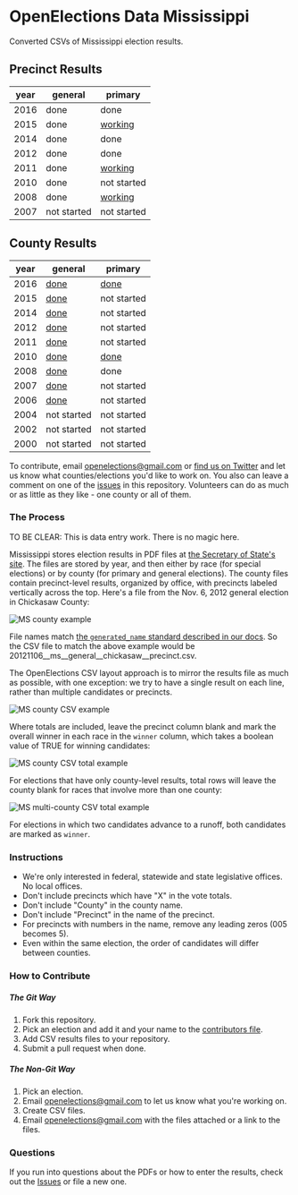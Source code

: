 OpenElections Data Mississippi
=====================

Converted CSVs of Mississippi election results.

## Precinct Results

| year  | general  | primary  |
|---|---|---|
| 2016  | done  |  done |
| 2015  | done  |  [working](https://github.com/openelections/openelections-data-ms/issues/33) |
| 2014  |  done | done  |
| 2012  |  done | done |
| 2011  |  done | [working](https://github.com/openelections/openelections-data-ms/issues/84) |
| 2010  |  done | not started |
| 2008  |  done | [working](https://github.com/openelections/openelections-data-ms/issues/83) |
| 2007  |  not started | not started |


## County Results

| year  | general  | primary  |
|---|---|---|
| 2016  | [done](https://github.com/openelections/openelections-data-ms/blob/master/2016/20161108__ms__general.csv)  |  [done](https://github.com/openelections/openelections-data-ms/blob/master/2016/20160308__ms__primary.csv) |
| 2015  |  [done](https://github.com/openelections/openelections-data-ms/blob/master/2015/20151103__ms__general.csv) | not started |
| 2014 |  [done](https://github.com/openelections/openelections-data-ms/blob/master/2014/20141104__ms__general.csv) | not started  |
| 2012  |  [done](https://github.com/openelections/openelections-data-ms/blob/master/2012/20121106__ms__general.csv) | not started |
| 2011  |  [done](https://github.com/openelections/openelections-data-ms/blob/master/2011/20111108__ms__general.csv) | not started |
| 2010  |  [done](https://github.com/openelections/openelections-data-ms/blob/master/2010/20101102__ms__general.csv) | [done](https://github.com/openelections/openelections-data-ms/blob/master/2010/20100601__ms__primary.csv) |
| 2008  |  [done](https://github.com/openelections/openelections-data-ms/blob/master/2008/20081104__ms__general.csv) | done |
| 2007  | [done](https://github.com/openelections/openelections-data-ms/blob/master/2007/20071106__ms__general.csv) | not started |
| 2006  |  [done](https://github.com/openelections/openelections-data-ms/blob/master/2006/20061107__ms__general.csv) | not started |
| 2004  |  not started | not started |
| 2002  |  not started | not started |
| 2000  |  not started | not started |

To contribute, email openelections@gmail.com or [find us on Twitter](https://twitter.com/openelex) and let us know what counties/elections you'd like to work on. You also can leave a comment on one of the [issues](https://github.com/openelections/openelections-data-ms/issues) in this repository. Volunteers can do as much or as little as they like - one county or all of them.


### The Process

TO BE CLEAR: This is data entry work. There is no magic here.

Mississippi stores election results in PDF files at [the Secretary of State's site](http://www.sos.ms.gov/Elections-Voting/Pages/Election-Results-By-Year.aspx). The files are stored by year, and then either by race (for special elections) or by county (for primary and general elections). The county files contain precinct-level results, organized by office, with precincts labeled vertically across the top. Here's a file from the Nov. 6, 2012 general election in Chickasaw County:

![MS county example](ms_county_example.png "MS county example")

File names match [the `generated_name` standard described in our docs](http://docs.openelections.net/archive-standardization/). So the CSV file to match the above example would be 20121106__ms__general__chickasaw__precinct.csv.

The OpenElections CSV layout approach is to mirror the results file as much as possible, with one exception: we try to have a single result on each line, rather than multiple candidates or precincts.

![MS county CSV example](ms_county_csv_example.png "MS county csv example")

Where totals are included, leave the precinct column blank and mark the overall winner in each race in the `winner` column, which takes a boolean value of TRUE for winning candidates:

![MS county CSV total example](ms_county_csv_example_total.png "MS county csv total example")

For elections that have only county-level results, total rows will leave the county blank for races that involve more than one county:

![MS multi-county CSV total example](ms_multi_county_csv_example_total.png "MS multi-county csv total example")

For elections in which two candidates advance to a runoff, both candidates are marked as `winner`.

### Instructions

* We're only interested in federal, statewide and state legislative offices. No local offices.
* Don't include precincts which have "X" in the vote totals.
* Don't include "County" in the county name.
* Don't include "Precinct" in the name of the precinct.
* For precincts with numbers in the name, remove any leading zeros (005 becomes 5).
* Even within the same election, the order of candidates will differ between counties.

### How to Contribute

##### The Git Way

1. Fork this repository.
2. Pick an election and add it and your name to the [contributors file](contributors.csv).
3. Add CSV results files to your repository.
4. Submit a pull request when done.

##### The Non-Git Way

1. Pick an election.
2. Email openelections@gmail.com to let us know what you're working on.
3. Create CSV files.
4. Email openelections@gmail.com with the files attached or a link to the files.

### Questions

If you run into questions about the PDFs or how to enter the results, check out the [Issues](https://github.com/openelections/openelections-data-ms/issues) or file a new one.
